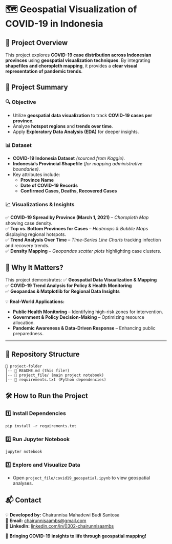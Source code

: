 # 🗺️ Geospatial Visualization of COVID-19 in Indonesia

## 📌 Project Overview
This project explores **COVID-19 case distribution across Indonesian provinces** using **geospatial visualization techniques**. By integrating **shapefiles and choropleth mapping**, it provides a **clear visual representation of pandemic trends**.

## 🎯 Project Summary

### **🔍 Objective**
- Utilize **geospatial data visualization** to track **COVID-19 cases per province**.
- Analyze **hotspot regions** and **trends over time**.
- Apply **Exploratory Data Analysis (EDA)** for deeper insights.

### **📊 Dataset**
- **COVID-19 Indonesia Dataset** *(sourced from Kaggle)*.
- **Indonesia’s Provincial Shapefile** *(for mapping administrative boundaries)*.
- Key attributes include:
  - **Province Name**
  - **Date of COVID-19 Records**
  - **Confirmed Cases, Deaths, Recovered Cases**

### **📈 Visualizations & Insights**
✅ **COVID-19 Spread by Province (March 1, 2021)** – *Choropleth Map* showing case density.  
✅ **Top vs. Bottom Provinces for Cases** – *Heatmaps & Bubble Maps* displaying regional hotspots.  
✅ **Trend Analysis Over Time** – *Time-Series Line Charts* tracking infection and recovery trends.  
✅ **Density Mapping** – *Geopandas scatter plots* highlighting case clusters.  

## 🚀 Why It Matters?
This project demonstrates:
✅ **Geospatial Data Visualization & Mapping**  
✅ **COVID-19 Trend Analysis for Policy & Health Monitoring**  
✅ **Geopandas & Matplotlib for Regional Data Insights**  

💡 **Real-World Applications:**
- **Public Health Monitoring** – Identifying high-risk zones for intervention.
- **Government & Policy Decision-Making** – Optimizing resource allocation.
- **Pandemic Awareness & Data-Driven Response** – Enhancing public preparedness.

---

## 📂 Repository Structure
```
📁 project-folder
│-- 📄 README.md (this file!)
│-- 📂 project_file/ (main project notebook)
│-- 📄 requirements.txt (Python dependencies)
```

## 🛠️ How to Run the Project
### 1️⃣ Install Dependencies
```
pip install -r requirements.txt
```
### 2️⃣ Run Jupyter Notebook
```
jupyter notebook
```
### 3️⃣ Explore and Visualize Data
- Open `project_file/covid19_geospatial.ipynb` to view geospatial analyses.

## 📬 Contact
💡 **Developed by:** Chairunnisa Mahadewi Budi Santosa  
📧 **Email:** chairunnisaambs@gmail.com  
🔗 **LinkedIn:** [linkedin.com/in/0302-chairunnisaambs](https://linkedin.com/in/0302-chairunnisaambs)

🚀 **Bringing COVID-19 insights to life through geospatial mapping!**

